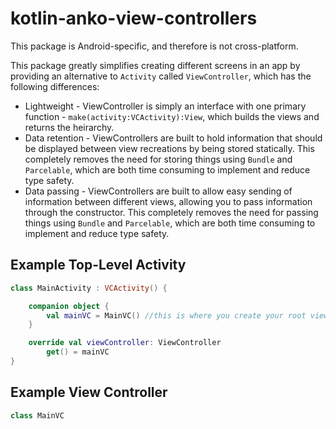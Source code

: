 # kotlin-anko-view-controllers

This package is Android-specific, and therefore is not cross-platform.

This package greatly simplifies creating different screens in an app by providing an alternative to `Activity` called `ViewController`, which has the following differences:

- Lightweight - ViewController is simply an interface with one primary function - `make(activity:VCActivity):View`, which builds the views and returns the heirarchy.
- Data retention - ViewControllers are built to hold information that should be displayed between view recreations by being stored statically.  This completely removes the need for storing things using `Bundle` and `Parcelable`, which are both time consuming to implement and reduce type safety.
- Data passing - ViewControllers are built to allow easy sending of information between different views, allowing you to pass information through the constructor.  This completely removes the need for passing things using `Bundle` and `Parcelable`, which are both time consuming to implement and reduce type safety.

## Example Top-Level Activity

```kotlin
class MainActivity : VCActivity() {

    companion object {
        val mainVC = MainVC() //this is where you create your root view controller
    }

    override val viewController: ViewController
        get() = mainVC
}
```

## Example View Controller

```kotlin
class MainVC
